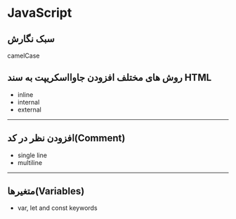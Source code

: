 # JavaScript

## سبک نگارش

camelCase

## روش های مختلف افزودن جاوااسکریپت به سند HTML

- inline
- internal
- external

---

## افزودن نظر در کد(Comment)

- single line
- multiline

---

## متغیرها(Variables)

- var, let and const keywords
